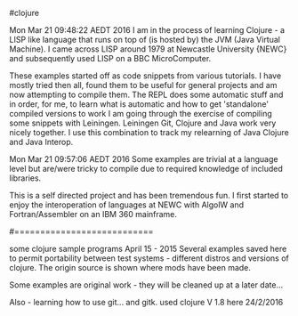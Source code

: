 #clojure

Mon Mar 21 09:48:22 AEDT 2016 
I am in the process of learning Clojure - a LISP like language that runs on top of (is hosted by) the JVM (Java Virtual Machine). I came across LISP around 1979 at Newcastle University {NEWC} and subsequently used LISP on a BBC MicroComputer.

These examples started off as code snippets from various tutorials. I have mostly tried then all, found them to be useful for general projects and am now attempting to compile them. The REPL does some automatic stuff and in order, for me, to learn what is automatic and how to get 'standalone' compiled versions to work I am going through the exercise of compiling some snippets with Leiningen. Leiningen Git, Clojure and Java work very nicely together. I use this combination to track my relearning of Java Clojure and Java Interop.  

Mon Mar 21 09:57:06 AEDT 2016 
Some examples are trivial at a language level but are/were tricky to compile due to required knowledge of included libraries.

This is a self directed project and has been tremendous fun. I first started to enjoy the interoperation of languages at NEWC with AlgolW and Fortran/Assembler on an IBM 360 mainframe.



#===========================

some clojure sample programs 
April 15 - 2015
Several examples saved here to permit portability between test systems - different distros and versions of clojure.
The origin source is shown where mods have been made.

Some examples are original work - they will be cleaned up at a later date...

Also - learning how to use git...   and gitk.
used clojure V 1.8 here 24/2/2016

